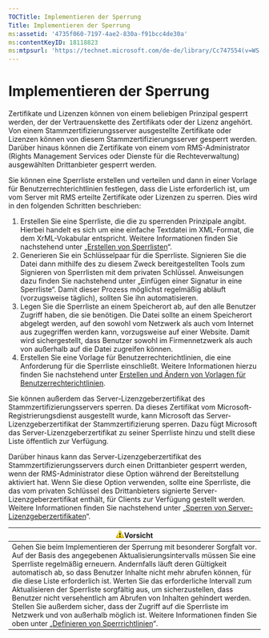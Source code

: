 ```yaml
---
TOCTitle: Implementieren der Sperrung
Title: Implementieren der Sperrung
ms:assetid: '4735f060-7197-4ae2-830a-f91bcc4de30a'
ms:contentKeyID: 18118823
ms:mtpsurl: 'https://technet.microsoft.com/de-de/library/Cc747554(v=WS.10)'
---
```


Implementieren der Sperrung
===========================

Zertifikate und Lizenzen können von einem beliebigen Prinzipal gesperrt werden, der der Vertrauenskette des Zertifikats oder der Lizenz angehört. Von einem Stammzertifizierungsserver ausgestellte Zertifikate oder Lizenzen können von diesem Stammzertifizierungsserver gesperrt werden. Darüber hinaus können die Zertifikate von einem vom RMS-Administrator (Rights Management Services oder Dienste für die Rechteverwaltung) ausgewählten Drittanbieter gesperrt werden.

Sie können eine Sperrliste erstellen und verteilen und dann in einer Vorlage für Benutzerrechterichtlinien festlegen, dass die Liste erforderlich ist, um vom Server mit RMS erteilte Zertifikate oder Lizenzen zu sperren. Dies wird in den folgenden Schritten beschrieben:

1.  Erstellen Sie eine Sperrliste, die die zu sperrenden Prinzipale angibt. Hierbei handelt es sich um eine einfache Textdatei im XML-Format, die dem XrML-Vokabular entspricht. Weitere Informationen finden Sie nachstehend unter „[Erstellen von Sperrlisten](https://technet.microsoft.com/1ef75199-3344-4225-84de-a863a777696a)“.
2.  Generieren Sie ein Schlüsselpaar für die Sperrliste. Signieren Sie die Datei dann mithilfe des zu diesem Zweck bereitgestellten Tools zum Signieren von Sperrlisten mit dem privaten Schlüssel. Anweisungen dazu finden Sie nachstehend unter „Einfügen einer Signatur in eine Sperrliste“. Damit dieser Prozess möglichst regelmäßig abläuft (vorzugsweise täglich), sollten Sie ihn automatisieren.
3.  Legen Sie die Sperrliste an einem Speicherort ab, auf den alle Benutzer Zugriff haben, die sie benötigen. Die Datei sollte an einem Speicherort abgelegt werden, auf den sowohl vom Netzwerk als auch vom Internet aus zugegriffen werden kann, vorzugsweise auf einer Website. Damit wird sichergestellt, dass Benutzer sowohl im Firmennetzwerk als auch von außerhalb auf die Datei zugreifen können.
4.  Erstellen Sie eine Vorlage für Benutzerrechterichtlinien, die eine Anforderung für die Sperrliste einschließt. Weitere Informationen hierzu finden Sie nachstehend unter [Erstellen und Ändern von Vorlagen für Benutzerrechterichtlinien](https://technet.microsoft.com/6014176f-ef71-4d29-b3e3-da129c18563d).

Sie können außerdem das Server-Lizenzgeberzertifikat des Stammzertifizierungsservers sperren. Da dieses Zertifikat vom Microsoft-Registrierungsdienst ausgestellt wurde, kann Microsoft das Server-Lizenzgeberzertifikat der Stammzertifizierung sperren. Dazu fügt Microsoft das Server-Lizenzgeberzertifikat zu seiner Sperrliste hinzu und stellt diese Liste öffentlich zur Verfügung.

Darüber hinaus kann das Server-Lizenzgeberzertifikat des Stammzertifizierungsservers durch einen Drittanbieter gesperrt werden, wenn der RMS-Administrator diese Option während der Bereitstellung aktiviert hat. Wenn Sie diese Option verwenden, sollte eine Sperrliste, die das vom privaten Schlüssel des Drittanbieters signierte Server-Lizenzgeberzertifikat enthält, für Clients zur Verfügung gestellt werden. Weitere Informationen finden Sie nachstehend unter „[Sperren von Server-Lizenzgeberzertifikaten](https://technet.microsoft.com/8020861d-d196-4431-8282-044675ef5616)“.

| ![](images/Cc747554.Caution(WS.10).gif)Vorsicht                                                                                                                                                                                                                                                                                                                                                                                                                                                                                                                                                                                                                                                                                                          |
|---------------------------------------------------------------------------------------------------------------------------------------------------------------------------------------------------------------------------------------------------------------------------------------------------------------------------------------------------------------------------------------------------------------------------------------------------------------------------------------------------------------------------------------------------------------------------------------------------------------------------------------------------------------------------------------------------------------------------------------------------------------------------------------|
| Gehen Sie beim Implementieren der Sperrung mit besonderer Sorgfalt vor. Auf der Basis des angegebenen Aktualisierungsintervalls müssen Sie eine Sperrliste regelmäßig erneuern. Andernfalls läuft deren Gültigkeit automatisch ab, so dass Benutzer Inhalte nicht mehr abrufen können, für die diese Liste erforderlich ist. Werten Sie das erforderliche Intervall zum Aktualisieren der Sperrliste sorgfältig aus, um sicherzustellen, dass Benutzer nicht versehentlich am Abrufen von Inhalten gehindert werden. Stellen Sie außerdem sicher, dass der Zugriff auf die Sperrliste im Netzwerk und von außerhalb möglich ist. Weitere Informationen finden Sie oben unter „[Definieren von Sperrrichtlinien](https://technet.microsoft.com/e2fffe9f-def7-439b-a8aa-43f8a065813d)“. |